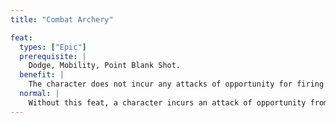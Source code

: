 ```yaml
---
title: "Combat Archery"

feat:
  types: ["Epic"]
  prerequisite: |
    Dodge, Mobility, Point Blank Shot.
  benefit: |
    The character does not incur any attacks of opportunity for firing a bow when threatened.
  normal: |
    Without this feat, a character incurs an attack of opportunity from all opponents who threaten him or her whenever he or she uses a bow.
---
```

